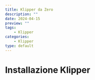 ```yaml
---
title: Klipper da Zero
description: ""
date: 2024-04-15
preview: ""
tags:
    - Klipper
categories: 
    - Klipper
type: default
---
```


# Installazione Klipper
